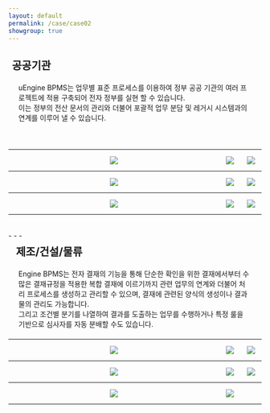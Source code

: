 ```yaml
---
layout: default
permalink: /case/case02
showgroup: true
---
```


<style>
   border="1"
   border-color="#000000"
</style>

<h2 style="margin-left: 7px;">공공기관</h2>
<p style="margin:20px;"> uEngine BPMS는 업무별 표준 프로세스를 이용하여 정부 공공 기관의 여러 프로젝트에 적용 구축되어 전자 정부를 실현 할 수 있습니다. <br>
이는 정부의 전산 문서의 관리와 더불어 포괄적 업무 분담 및 레거시 시스템과의 연계를 이루어 낼 수 있습니다. </p>
<style>
table {
    width: 100%;
    text-align: left;
    table-layout: fixed;
}
th, td {
    word-wrap: break-word;
    width: 100%;
    padding: 10px;
    text-align: center;
}

@media screen and (max-width: 750px) {
    tbody, thead { float: left; }
    thead { min-width: 120px }
    td,th { display: block }
}

.autoResizeImage {
    width: 80%;
    height: 80%;
    max-height: 156px;
}
</style>

<table>
    <tr>
        <th><img class="autoResizeImage" src='http://cfile9.uf.tistory.com/original/27631737523BDEB427B373' style="margin: 3px;"></th>
        <th><img class="autoResizeImage" src='http://cfile28.uf.tistory.com/image/215C3F42561B7B0C3306F6' style="margin: 3px; max-width: 176px; "></th>
        <th><img class="autoResizeImage" src='http://cfile23.uf.tistory.com/image/151C984A4F5D56770F7448' style="margin: 3px; max-width: 156px;"></th>
    </tr>
    <tr>
        <th><img class="autoResizeImage" src='http://www.mpress.kr/news/photo/201512/1742_1069_2636.jpg' style="margin: 3px;"></th>  
        <th><img class="autoResizeImage" src='http://img.etnews.com/photonews/1611/880801_20161109162921_634_0001.jpg' style="margin: 3px; max-height: 75px;"></th>
        <th><img class="autoResizeImage" src='https://www.ifez.go.kr/images/site/frt/sub/m7/bi_tab_img01.jpg' style="margin: 3px;"></th>
    </tr>
    <tr>
        <th><img class="autoResizeImage" src='http://pimage.design.co.kr/cms/contents/direct/info_id/46827/1233731686111.jpg' style="margin: 3px;"></th>  
        <th><img class="autoResizeImage" src='http://cdn.besuccess.com/wp-content/uploads/2015/05/%EC%9D%B4%EB%8B%88%EC%85%9C%EA%B5%AD%EB%AC%B8%EC%A1%B0%ED%95%A9.png' style="margin: 3px;"></th>
        <th><img class="autoResizeImage" src='http://www.alio.go.kr/upload/report/2017/04/10/2017041008437700/%ED%95%9C%EA%B5%AD%ED%8A%B9%ED%97%88%EC%A0%95%EB%B3%B4%EC%9B%90%20ci.jpg' style="margin: 3px; max-height: 42px;"></th>
    </tr>
</table>

<br>
- - -       
<br>


<h2 style="margin-left: 15px; margin-top: 7px;">제조/건설/물류</h2>
<p style="margin:20px;">  Engine BPMS는 전자 결재의 기능을 통해 단순한 확인을 위한 결재에서부터 수많은 결재규정을 적용한 복합 결재에 이르기까지 관련 업무의 연계와 더불어 처리 프로세스를 생성하고 관리할 수 있으며, 결재에 관련된 양식의 생성이나 결과물의 관리도 가능합니다. <br>
그리고 조건별 분기를 나열하여 결과를 도출하는 업무를 수행하거나 특정 룰을 기반으로 심사자를 자동 분배할 수도 있습니다. </p>   
<table>
    <tr>
        <th><img class="autoResizeImage" src='http://www.breaknews.com/imgdata/breaknews_com/201612/2016120527481893.jpg' style="margin: 3px; max-height: 61px;"></th>
        <th><img class="autoResizeImage" src='http://www.gpkorea.com/data/cheditor4/1402/4801824c2fc7fac37b08393118c3afdb_1391564017.21.jpg' style="margin: 3px; max-height: 71px;"></th>
        <th><img class="autoResizeImage" src='https://www.fujixerox.co.kr/View/front/common_v5/src/kor/images/logo.gif' style="margin: 3px;"></th>
    </tr>
    <tr>
        <th><img class="autoResizeImage" src='http://kyung-dong.com/template/s150319001001/images/logo.png' style="margin: 3px;"></th>  
        <th><img class="autoResizeImage" src='http://www.image114.co.kr/files/attach/images/10883/742/043/466b6b6fa4afa601df77874e5b8017ac.png' style="margin: 3px;"></th>
        <th><img class="autoResizeImage" src='https://upload.wikimedia.org/wikipedia/commons/thumb/8/8b/Hyundai_Merchant_Marine.svg/2000px-Hyundai_Merchant_Marine.svg.png' style="margin: 3px; max-height: 71px;"></th>
    </tr>
    <tr>
        <th><img class="autoResizeImage" src='http://businesskorea.co.kr/sites/default/files/field/image/Daewoo%20enc_1_0.jpg' style="margin: 3px;"></th>  
        <th><img class="autoResizeImage" src='http://news20.busan.com/content/image/2009/09/25/20090925000188_0.jpg' style="margin: 3px;"></th>
        <th></th>
    </tr>
</table>
